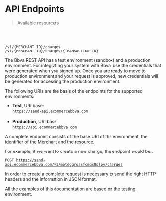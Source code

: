 # API Endpoints

> Available resourcers

<br/>
<br/>

```
/v1/{MERCHANT_ID}/charges
/v1/{MERCHANT_ID}/charges/{TRANSACTION_ID}
```

The Bbva REST API has a test environment (sandbox) and a production environment. For integrating your system with Bbva, use the credentials that were generated when you signed up. Once you are ready to move to production environment and your request is approved, new credentials will be generated for accessing the production environment.

The following URIs are the basis of the endpoints for the supported environments:

* **Test**, URI base: <br/> `https://sand-api.ecommercebbva.com`<br/><br/>
* **Production**, URI base: <br/>`https://api.ecommercebbva.com`<br/>

A complete endpoint consists of the base URI of the environment, the identifier of the Merchant and the resource.

For example, if we want to create a new charge, the endpoint would be::

<code>POST https://sand-api.ecommercebbva.com/v1/mptdggroasfcmqs8plpy/charges</code>

In order to create a complete request is necessary to send the right HTTP headers and the information in JSON format.

<aside class="notice">
 All the examples of this documentation are based on the testing environment.
</aside>
